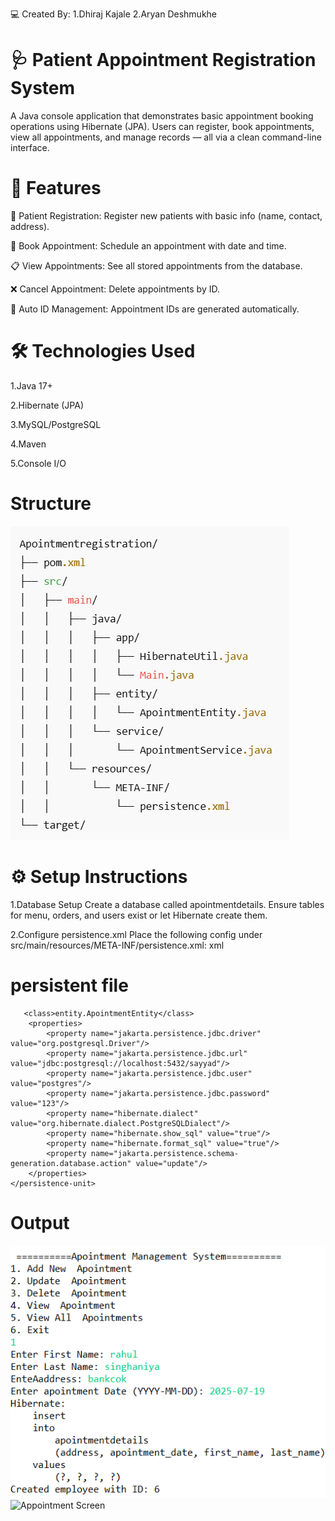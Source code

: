 💻 Created By: 1.Dhiraj Kajale 2.Aryan Deshmukhe

# 🩺 Patient Appointment Registration System
A Java console application that demonstrates basic appointment booking operations using Hibernate (JPA).
Users can register, book appointments, view all appointments, and manage records — all via a clean command-line interface.

# 🚀 Features
🧍 Patient Registration: Register new patients with basic info (name, contact, address).

📅 Book Appointment: Schedule an appointment with date and time.

📋 View Appointments: See all stored appointments from the database.

❌ Cancel Appointment: Delete appointments by ID.

🧾 Auto ID Management: Appointment IDs are generated automatically.

# 🛠️ Technologies Used
1.Java 17+

2.Hibernate (JPA)

3.MySQL/PostgreSQL	

4.Maven

5.Console I/O

# Structure

![Appointment Screen](https://github.com/sayyad12345/Appointmentregistration/blob/main/Structure%20(2).png)


# ⚙️ Setup Instructions

1.Database Setup Create a database called apointmentdetails.
Ensure tables for menu, orders, and users exist or let Hibernate create them.

2.Configure persistence.xml Place the following config under src/main/resources/META-INF/persistence.xml:
xml

# persistent file

<?xml version="1.0" encoding="UTF-8"?>
<persistence xmlns="https://jakarta.ee/xml/ns/persistence"
             xmlns:xsi="http://www.w3.org/2001/XMLSchema-instance"
             xsi:schemaLocation="https://jakarta.ee/xml/ns/persistence https://jakarta.ee/xml/ns/persistence/persistence_3_0.xsd"
             version="3.0">
    <persistence-unit name="myPersistence" transaction-type="RESOURCE_LOCAL">
        
       <class>entity.ApointmentEntity</class>
        <properties>
            <property name="jakarta.persistence.jdbc.driver" value="org.postgresql.Driver"/>
            <property name="jakarta.persistence.jdbc.url" value="jdbc:postgresql://localhost:5432/sayyad"/>
            <property name="jakarta.persistence.jdbc.user" value="postgres"/>
            <property name="jakarta.persistence.jdbc.password" value="123"/>
            <property name="hibernate.dialect" value="org.hibernate.dialect.PostgreSQLDialect"/>
            <property name="hibernate.show_sql" value="true"/>
            <property name="hibernate.format_sql" value="true"/>
            <property name="jakarta.persistence.schema-generation.database.action" value="update"/>
        </properties>
    </persistence-unit>
</persistence>

# Output
![Appointment Screen](https://github.com/sayyad12345/Appointmentregistration/blob/main/Output1.png)
![Appointment Screen]()

